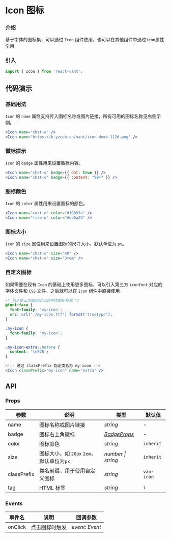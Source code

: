 # Icon 图标

### 介绍

基于字体的图标集，可以通过 `Icon` 组件使用，也可以在其他组件中通过`icon`属性引用

### 引入

```js
import { Icon } from 'react-vant';
```

## 代码演示

### 基础用法

`Icon` 的 `name` 属性支持传入图标名称或图片链接，所有可用的图标名称见右侧示例。

```jsx
<Icon name="chat-o" />
<Icon name="https://b.yzcdn.cn/vant/icon-demo-1126.png" />
```

### 徽标提示

`Icon` 的 `badge` 属性用来设置徽标内容。

```jsx
<Icon name="chat-o" badge={{ dot: true }} />
<Icon name="chat-o" badge={{ content: "99+" }} />
```

### 图标颜色

`Icon` 的 `color` 属性用来设置图标的颜色。

```jsx
<Icon name="cart-o" color="#1989fa" />
<Icon name="fire-o" color="#ee0a24" />
```

### 图标大小

`Icon` 的 `size` 属性用来设置图标的尺寸大小，默认单位为 `px`。

```jsx
<Icon name="chat-o" size="40" />
<Icon name="chat-o" size="3rem" />
```

### 自定义图标

如果需要在现有 `Icon` 的基础上使用更多图标，可以引入第三方 `iconfont` 对应的字体文件和 `CSS` 文件，之后就可以在 `Icon` 组件中直接使用

```css
/* 引入第三方或自定义的字体图标样式 */
@font-face {
  font-family: 'my-icon';
  src: url('./my-icon.ttf') format('truetype');
}

.my-icon {
  font-family: 'my-icon';
}

.my-icon-extra::before {
  content: '\e626';
}
```

```jsx
<!-- 通过 classPrefix 指定类名为 my-icon -->
<Icon classPrefix="my-icon" name="extra" />
```

## API

### Props

| 参数 | 说明 | 类型 | 默认值 |
| --- | --- | --- | --- |
| name | 图标名称或图片链接 | _string_ | - |
| badge | 图标右上角徽标 | [_BadgeProps_](#/zh-CN/badge) | - |
| color | 图标颜色 | _string_ | `inherit` |
| size | 图标大小，如 `20px` `2em`，默认单位为`px` | _number \| string_ | `inherit` |
| classPrefix | 类名前缀，用于使用自定义图标 | _string_ | `van-icon` |
| tag | HTML 标签 | _string_ | `i` |

### Events

| 事件名  | 说明           | 回调参数       |
| ------- | -------------- | -------------- |
| onClick | 点击图标时触发 | _event: Event_ |
